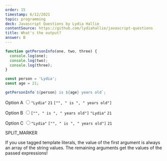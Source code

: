 ```yaml
---
order: 15
timestamp: 6/12/2021
topic: programming
deck: Javascript Questions by Lydia Hallie
contentSource: https://github.com/lydiahallie/javascript-questions
title: What's the output?
answer: B
---
```


  

```javascript
function getPersonInfo(one, two, three) {
  console.log(one);
  console.log(two);
  console.log(three);
}

const person = 'Lydia';
const age = 21;

getPersonInfo`${person} is ${age} years old`;
```


<label for="option-A">Option A</label>
<input type="radio" name="answer-option" id="option-A" value="A">`"Lydia"` `21` `["", " is ", " years old"]`</input>
    

<label for="option-B">Option B</label>
<input type="radio" name="answer-option" id="option-B" value="B">`["", " is ", " years old"]` `"Lydia"` `21`</input>
    

<label for="option-C">Option C</label>
<input type="radio" name="answer-option" id="option-C" value="C">`"Lydia"` `["", " is ", " years old"]` `21`</input>
    




SPLIT_MARKER

If you use tagged template literals, the value of the first argument is always an array of the string values. The remaining arguments get the values of the passed expressions!



